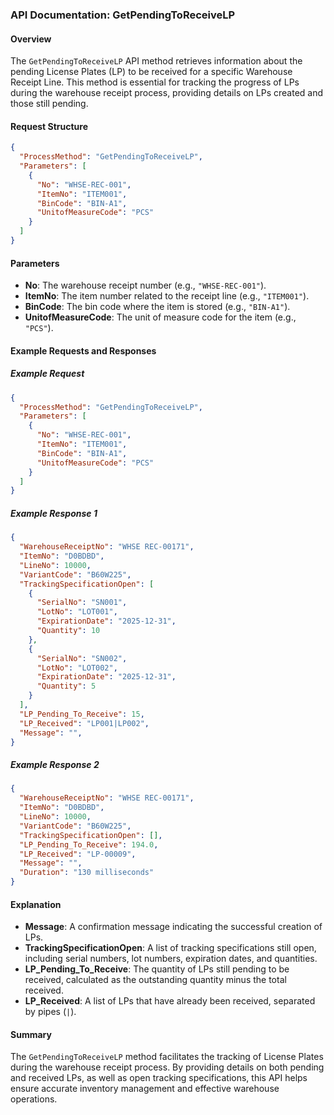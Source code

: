 ### API Documentation: GetPendingToReceiveLP

#### Overview
The `GetPendingToReceiveLP` API method retrieves information about the pending License Plates (LP) to be received for a specific Warehouse Receipt Line. This method is essential for tracking the progress of LPs during the warehouse receipt process, providing details on LPs created and those still pending.

#### Request Structure
```json
{
  "ProcessMethod": "GetPendingToReceiveLP",
  "Parameters": [
    {
      "No": "WHSE-REC-001",
      "ItemNo": "ITEM001",
      "BinCode": "BIN-A1",
      "UnitofMeasureCode": "PCS"
    }
  ]
}
```

#### Parameters
- **No**: The warehouse receipt number (e.g., `"WHSE-REC-001"`).
- **ItemNo**: The item number related to the receipt line (e.g., `"ITEM001"`).
- **BinCode**: The bin code where the item is stored (e.g., `"BIN-A1"`).
- **UnitofMeasureCode**: The unit of measure code for the item (e.g., `"PCS"`).

#### Example Requests and Responses

##### Example Request
```json
{
  "ProcessMethod": "GetPendingToReceiveLP",
  "Parameters": [
    {
      "No": "WHSE-REC-001",
      "ItemNo": "ITEM001",
      "BinCode": "BIN-A1",
      "UnitofMeasureCode": "PCS"
    }
  ]
}
```

##### Example Response 1
```json
{
  "WarehouseReceiptNo": "WHSE REC-00171",
  "ItemNo": "D0BDBD",
  "LineNo": 10000,
  "VariantCode": "B60W225",
  "TrackingSpecificationOpen": [
    {
      "SerialNo": "SN001",
      "LotNo": "LOT001",
      "ExpirationDate": "2025-12-31",
      "Quantity": 10
    },
    {
      "SerialNo": "SN002",
      "LotNo": "LOT002",
      "ExpirationDate": "2025-12-31",
      "Quantity": 5
    }
  ],
  "LP_Pending_To_Receive": 15,
  "LP_Received": "LP001|LP002",
  "Message": "",
}
```
##### Example Response 2
```json
{
  "WarehouseReceiptNo": "WHSE REC-00171",
  "ItemNo": "D0BDBD",
  "LineNo": 10000,
  "VariantCode": "B60W225",
  "TrackingSpecificationOpen": [],
  "LP_Pending_To_Receive": 194.0,
  "LP_Received": "LP-00009",
  "Message": "",
  "Duration": "130 milliseconds"
}
```
#### Explanation
- **Message**: A confirmation message indicating the successful creation of LPs.
- **TrackingSpecificationOpen**: A list of tracking specifications still open, including serial numbers, lot numbers, expiration dates, and quantities.
- **LP_Pending_To_Receive**: The quantity of LPs still pending to be received, calculated as the outstanding quantity minus the total received.
- **LP_Received**: A list of LPs that have already been received, separated by pipes (`|`).

#### Summary
The `GetPendingToReceiveLP` method facilitates the tracking of License Plates during the warehouse receipt process. By providing details on both pending and received LPs, as well as open tracking specifications, this API helps ensure accurate inventory management and effective warehouse operations.
